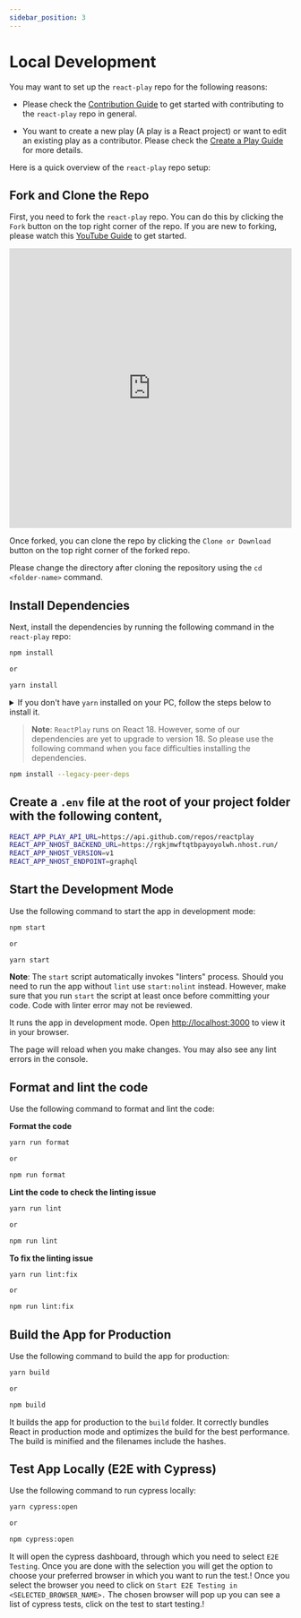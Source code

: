 ```yaml
---
sidebar_position: 3
---
```


# Local Development

You may want to set up the `react-play` repo for the following reasons:

- Please check the [Contribution Guide](https://github.com/reactplay/react-play/blob/main/CONTRIBUTING.md) to get started with contributing to the `react-play` repo in general.

- You want to create a new play (A play is a React project) or want to edit an existing play as a contributor. Please check the [Create a Play Guide](./How-To-Guides/how-to-create-play.md) for more details.

Here is a quick overview of the `react-play` repo setup:

## Fork and Clone the Repo

First, you need to fork the `react-play` repo. You can do this by clicking the `Fork` button on the top right corner of the repo. If you are new to forking, please watch this [YouTube Guide](https://www.youtube.com/watch?v=h8suY-Osn8Q) to get started.

<iframe width="100%" height="500" src="https://www.youtube.com/embed/h8suY-Osn8Q" title="YouTube video player" frameborder="0" allow="accelerometer; autoplay; clipboard-write; encrypted-media; gyroscope; picture-in-picture" allowfullscreen></iframe>

Once forked, you can clone the repo by clicking the `Clone or Download` button on the top right corner of the forked repo.

Please change the directory after cloning the repository using the `cd <folder-name>` command.

## Install Dependencies

Next, install the dependencies by running the following command in the `react-play` repo:

```bash
npm install

or

yarn install
```

<details>
<summary>If you don't have <code>yarn</code> installed on your PC, follow the steps below to install it.</summary>

**Windows**

1. open your command prompt as administrator.
2. write `corepack enable` and hit enter.
3. then `npm install --global yarn`

**Linux**

1. open the terminal and hit `npm install --global yarn`

**MacOS**

1. open the terminal and hit `npm install --global yarn`
   or
   `brew install yarn`

**Or Download Package**

If you are unable to install yarn following the above-mentioned process, then you can simply download the package and install it. Visit the official website of Yarn; there you can just expand the "Alternative" section and it will ask for the version to download for Windows, Linux, or Mac.
`https://classic.yarnpkg.com/en/docs/install#windows-stable`

</details>

> **Note**: `ReactPlay` runs on React 18. However, some of our dependencies are yet to upgrade to version 18. So please use the following command when you face difficulties installing the dependencies.

```bash
npm install --legacy-peer-deps
```

## Create a `.env` file at the root of your project folder with the following content,

```bash
REACT_APP_PLAY_API_URL=https://api.github.com/repos/reactplay
REACT_APP_NHOST_BACKEND_URL=https://rgkjmwftqtbpayoyolwh.nhost.run/
REACT_APP_NHOST_VERSION=v1
REACT_APP_NHOST_ENDPOINT=graphql
```

## Start the Development Mode

Use the following command to start the app in development mode:

```bash
npm start

or

yarn start
```

**Note**: The `start` script automatically invokes "linters" process. Should you need to run the app without `lint` use `start:nolint` instead.
However, make sure that you run `start` the script at least once before committing your code. Code with linter error may not be reviewed.

It runs the app in development mode. Open [http://localhost:3000](http://localhost:3000) to view it in your browser.

The page will reload when you make changes. You may also see any lint errors in the console.

## Format and lint the code

Use the following command to format and lint the code:

**Format the code**

```bash
yarn run format

or

npm run format
```

**Lint the code to check the linting issue**

```bash
yarn run lint

or

npm run lint
```

**To fix the linting issue**

```bash
yarn run lint:fix

or

npm run lint:fix
```

## Build the App for Production

Use the following command to build the app for production:

```bash
yarn build

or

npm build
```

It builds the app for production to the `build` folder. It correctly bundles React in production mode and optimizes the build for the best performance. The build is minified and the filenames include the hashes.

## Test App Locally (E2E with Cypress)

Use the following command to run cypress locally:

```bash
yarn cypress:open

or

npm cypress:open
```

It will open the cypress dashboard, through which you need to select `E2E Testing`.
Once you are done with the selection you will get the option to choose your preferred browser in which you want to run the test.!
Once you select the browser you need to click on `Start E2E Testing in <SELECTED_BROWSER_NAME>.` The chosen browser will pop up you can see a list of cypress tests, click on the test to start testing.!
